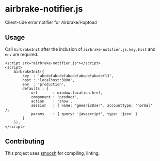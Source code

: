 airbrake-notifier.js
======

Client-side error notifier for Airbrake/Hoptoad

Usage
---

Call `AirbrakeInit` after the inclusion of `airbrake-notifier.js`. `key`, `host` and `env` are required.

```
<script src="airbrake-notifier.js"></script>
<script>
    AirbrakeInit({
        key  : 'abcdefabcdefabcdefabcdefabcdef11',
        host : 'localhost:3000',
        env  : 'production',
        defaults : {
            url       : window.location.href,
            component : 'product',
            action    : 'show',
            session   : { name: 'genericUser', accountType: 'normal' },
            params    : { query: 'javascript', type: 'json' } 
        }
    });
</script>
```

Contributing
---

This project uses [smoosh](https://github.com/fat/smoosh) for compiling, linting.
